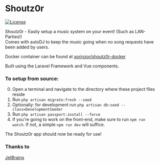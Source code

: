 # Shoutz0r

[![License](https://img.shields.io/github/license/xorinzor/shoutz0r.svg?style=flat)](https://www.gnu.org/licenses/gpl-3.0.en.html)

Shoutz0r - Easily setup a music system on your event! (Such as LAN-Parties!)\
Comes with autoDJ to keep the music going when no song requests have been added by users.

Docker container can be found at [xorinzor/shoutz0r-docker](https://github.com/xorinzor/shoutz0r-docker)

Built using the Laravel Framework and Vue components.

### To setup from source:
0. Open a terminal and navigate to the directory where these project files reside
1. Run `php artisan migrate:fresh --seed`
2. Optionally: for development run `php artisan db:seed --class=DevelopmentSeeder`
3. Run `php artisan passport:install --force`
4. If you're going to work on the front-end, make sure to run `npm run watch`.
If not, a simple `npm run dev` will suffice.

The Shoutz0r app should now be ready for use!

### Thanks to

[JetBrains](https://www.jetbrains.com/?from=Shoutz0r)
